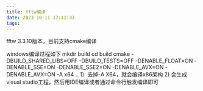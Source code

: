 ```yaml
---
title: fftw编译
date: 2023-10-11 17:11:33
tags:
---
```

fftw 3.3.10版本，目前支持cmake编译

windows编译过程如下
mkdir build 
cd build
cmake -DBUILD_SHARED_LIBS=OFF -DBUILD_TESTS=OFF -DENABLE_FLOAT=ON -DENABLE_SSE=ON -DENABLE_SSE2=ON -DENABLE_AVX=ON -DENABLE_AVX=ON -A x64  ..
1）去掉-A X64，就会编译x86架构
2) 会生成visual studio工程，然后用IDE编译或者通过命令行触发编译即可